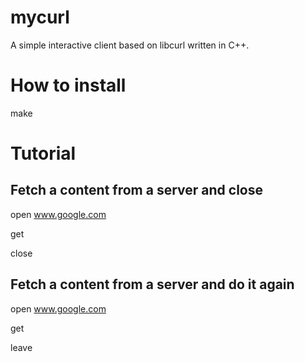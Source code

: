 # mycurl
A simple interactive client based on libcurl written in C++.
# How to install
make
# Tutorial
## Fetch a content from a server and close
open www.google.com

get

close

## Fetch a content from a server and do it again
open www.google.com

get

leave


